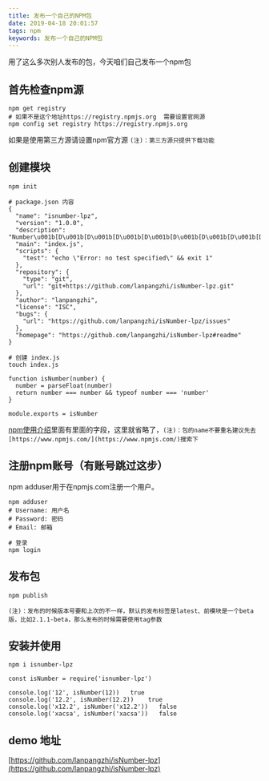 ```yaml
---
title: 发布一个自己的NPM包
date: 2019-04-18 20:01:57
tags: npm
keywords: 发布一个自己的NPM包
---
```


用了这么多次别人发布的包，今天咱们自己发布一个npm包
<!--more-->

## 首先检查npm源
```
npm get registry
# 如果不是这个地址https://registry.npmjs.org  需要设置官网源
npm config set registry https://registry.npmjs.org
```
如果是使用第三方源请设置npm官方源 `(注)：第三方源只提供下载功能`

## 创建模块
```
npm init 

# package.json 内容
{
  "name": "isnumber-lpz",
  "version": "1.0.0",
  "description": "Number\u001b[D\u001b[D\u001b[D\u001b[D\u001b[D\u001b[D\u001b[D\u001b[D\u001b[D\u001b[C\u001b[C\u001b[Cis\u001b[C\u001b[C\u001b[Number",
  "main": "index.js",
  "scripts": {
    "test": "echo \"Error: no test specified\" && exit 1"
  },
  "repository": {
    "type": "git",
    "url": "git+https://github.com/lanpangzhi/isNumber-lpz.git"
  },
  "author": "lanpangzhi",
  "license": "ISC",
  "bugs": {
    "url": "https://github.com/lanpangzhi/isNumber-lpz/issues"
  },
  "homepage": "https://github.com/lanpangzhi/isNumber-lpz#readme"
}

# 创建 index.js
touch index.js

function isNumber(number) {
  number = parseFloat(number)
  return number === number && typeof number === 'number' 
}

module.exports = isNumber
```
[npm使用介绍](http://blog.langpz.com/npm%E4%BD%BF%E7%94%A8%E4%BB%8B%E7%BB%8D.html)里面有里面的字段，这里就省略了，`(注)：包的name不要重名建议先去[https://www.npmjs.com/](https://www.npmjs.com/)搜索下`

## 注册npm账号（有账号跳过这步）
npm adduser用于在npmjs.com注册一个用户。
```
npm adduser
# Username: 用户名
# Password: 密码
# Email: 邮箱

# 登录
npm login
```

## 发布包
```
npm publish
```
 `(注)：发布的时候版本号要和上次的不一样，默认的发布标签是latest、前模块是一个beta版，比如2.1.1-beta，那么发布的时候需要使用tag参数`
 
## 安装并使用
```
npm i isnumber-lpz

const isNumber = require('isnumber-lpz')

console.log('12', isNumber(12))   true
console.log('12.2', isNumber(12.2))    true
console.log('x12.2', isNumber('x12.2'))   false
console.log('xacsa', isNumber('xacsa'))   false
```
 
 ## demo 地址
 [https://github.com/lanpangzhi/isNumber-lpz](https://github.com/lanpangzhi/isNumber-lpz)
